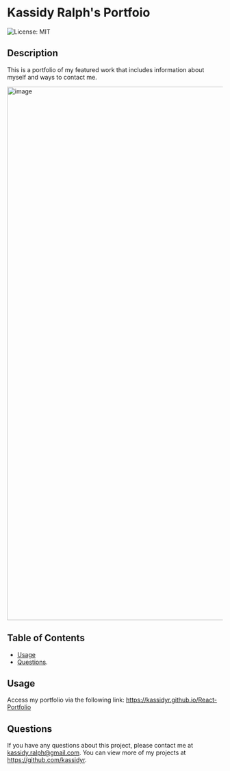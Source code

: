# Kassidy Ralph's Portfoio

![License: MIT](https://img.shields.io/badge/License-MIT-yellow.svg)

## Description
This is a portfolio of my featured work that includes information about myself and ways to contact me.

<img width="1243" alt="image" src="https://user-images.githubusercontent.com/89705830/153866049-80e03869-52c6-4638-93c8-dde963cac413.png">

## Table of Contents
- [Usage](#usage)
- [Questions](#questions).

## Usage
Access my portfolio via the following link: https://kassidyr.github.io/React-Portfolio

## Questions
If you have any questions about this project, please contact me at kassidy.ralph@gmail.com. You can view more of my projects at https://github.com/kassidyr.
